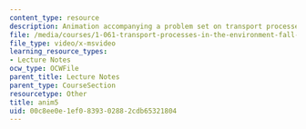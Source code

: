 ```yaml
---
content_type: resource
description: Animation accompanying a problem set on transport processes in the environment.
file: /media/courses/1-061-transport-processes-in-the-environment-fall-2008/00c8ee0e1ef0839302882cdb65321804_anim5.avi
file_type: video/x-msvideo
learning_resource_types:
- Lecture Notes
ocw_type: OCWFile
parent_title: Lecture Notes
parent_type: CourseSection
resourcetype: Other
title: anim5
uid: 00c8ee0e-1ef0-8393-0288-2cdb65321804
---
```

